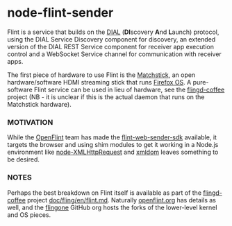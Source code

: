 # node-flint-sender

Flint is a service that builds on the [DIAL](http://www.dial-multiscreen.org/) (**DI**scovery **A**nd **L**aunch) protocol, using the DIAL Service Discovery component for discovery, an extended version of the DIAL REST Service component for receiver app execution control and a WebSocket Service channel for communication with receiver apps.

The first piece of hardware to use Flint is the [Matchstick](http://matchstick.tv), an open hardware/software HDMI streaming stick that runs [Firefox OS](https://www.mozilla.org/en-US/firefox/os/). A pure-software Flint service can be used in lieu of hardware, see the [flingd-coffee](https://github.com/openflint/flingd-coffee) project (NB - it is unclear if this is the actual daemon that runs on the Matchstick hardware).

### MOTIVATION
While the [OpenFlint](http://www.openflint.org/) team has made the [flint-web-sender-sdk](https://github.com/openflint/flint-web-sender-sdk) available, it targets the browser and using shim modules to get it working in a Node.js environment like [node-XMLHttpRequest](https://github.com/driverdan/node-XMLHttpRequest) and [xmldom](https://github.com/jindw/xmldom) leaves something to be desired.

### NOTES
Perhaps the best breakdown on Flint itself is available as part of the [flingd-coffee](https://github.com/openflint/flingd-coffee) project [doc/fling/en/flint.md](https://github.com/openflint/flingd-coffee/blob/master/doc/fling/en/flint.md). Naturally [openflint.org](https://github.com/openflint/openflint.github.io/wiki) has details as well, and the [flingone](https://github.com/flingone) GitHub org hosts the forks of the lower-level kernel and OS pieces.
